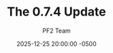 ---
layout: updatepage
subject: "Updates"
gameversion: "074"
title: "The 0.7.4 Update"
date: 2025-12-25 20:00:00 -0500
categories: updatepage
description: "0.7.4 Update Page"
hidden: false
permalink: /:categories/0.7.4/
minibanner: update-073.png
author: PF2 Team
excerpt: "Christmas in July!!!"
---